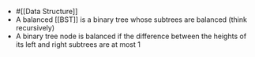 - #[[Data Structure]]
- A balanced [[BST]] is a binary tree whose subtrees are balanced (think recursively)
- A binary tree node is balanced if the difference between the heights of its left and right subtrees are at most 1